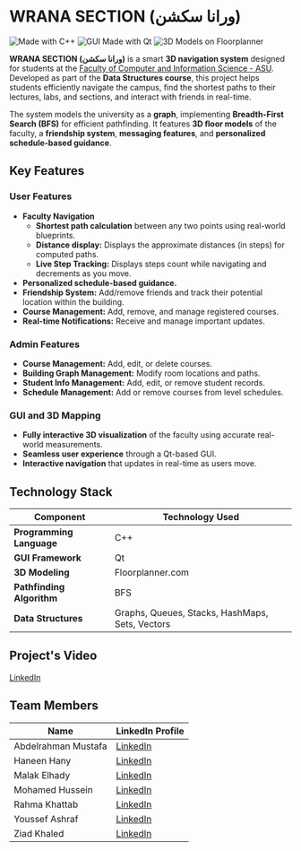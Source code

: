 # WRANA SECTION (ورانا سكشن)
![Made with C++](https://img.shields.io/badge/Made%20with-C%2B%2B-blue?style=for-the-badge&logo=c%2B%2B)
![GUI Made with Qt](https://img.shields.io/badge/GUI%20Made%20with-Qt-green?style=for-the-badge&logo=qt)
![3D Models on Floorplanner](https://img.shields.io/badge/3D%20Models-Floorplanner-orange?style=for-the-badge)

**WRANA SECTION (ورانا سكشن)** is a smart **3D navigation system** designed for students at the [Faculty of Computer and Information Science - ASU](https://cis.asu.edu.eg/). Developed as part of the **Data Structures course**, this project helps students efficiently navigate the campus, find the shortest paths to their lectures, labs, and sections, and interact with friends in real-time.

The system models the university as a **graph**, implementing **Breadth-First Search (BFS)** for efficient pathfinding. It features **3D floor models** of the faculty, a **friendship system**, **messaging features**, and **personalized schedule-based guidance**.

## Key Features

### User Features
- **Faculty Navigation**
  - **Shortest path calculation** between any two points using real-world blueprints.
  - **Distance display:** Displays the approximate distances (in steps) for computed paths.
  - **Live Step Tracking:** Displays steps count while navigating and decrements as you move.
- **Personalized schedule-based guidance.**
- **Friendship System:** Add/remove friends and track their potential location within the building.
- **Course Management:** Add, remove, and manage registered courses.
- **Real-time Notifications:** Receive and manage important updates.

### Admin Features
- **Course Management:** Add, edit, or delete courses.
- **Building Graph Management:** Modify room locations and paths.
- **Student Info Management:** Add, edit, or remove student records.
- **Schedule Management:** Add or remove courses from level schedules.

### GUI and 3D Mapping
- **Fully interactive 3D visualization** of the faculty using accurate real-world measurements.
- **Seamless user experience** through a Qt-based GUI.
- **Interactive navigation** that updates in real-time as users move.


## Technology Stack
| Component               | Technology Used    |
|------------------------|-------------------|
| **Programming Language** | C++ |
| **GUI Framework**       | Qt |
| **3D Modeling**         | Floorplanner.com |
| **Pathfinding Algorithm** | BFS |
| **Data Structures**     | Graphs, Queues, Stacks, HashMaps, Sets, Vectors |

## Project's Video
 [LinkedIn](https://www.linkedin.com/posts/ziad-khaled11_3dnavigation-datastructures-c-activity-7293931579138056193-KSxc?utm_source=share&utm_medium=member_desktop&rcm=ACoAAEP7XmEBdv35rejSXUhow4K-Te_gnNBYEIc)

## Team Members
| Name | LinkedIn Profile |
|------|-----------------|
| Abdelrahman Mustafa | [LinkedIn](https://www.linkedin.com/in/abdelrahman-mustafa-37b20324b/) |
| Haneen Hany | [LinkedIn](https://www.linkedin.com/in/haneen-hany-khalifa/) |
| Malak Elhady | [LinkedIn](https://www.linkedin.com/in/malak-elhady/) |
| Mohamed Hussein | [LinkedIn](https://www.linkedin.com/in/mhmd7syn/) |
| Rahma Khattab | [LinkedIn](https://www.linkedin.com/in/rahma-khattab-4k280/) |
| Youssef Ashraf | [LinkedIn](https://www.linkedin.com/in/youssef-ashraf-62aa64280/) |
| Ziad Khaled | [LinkedIn](https://www.linkedin.com/in/ziad-khaled11/) |

